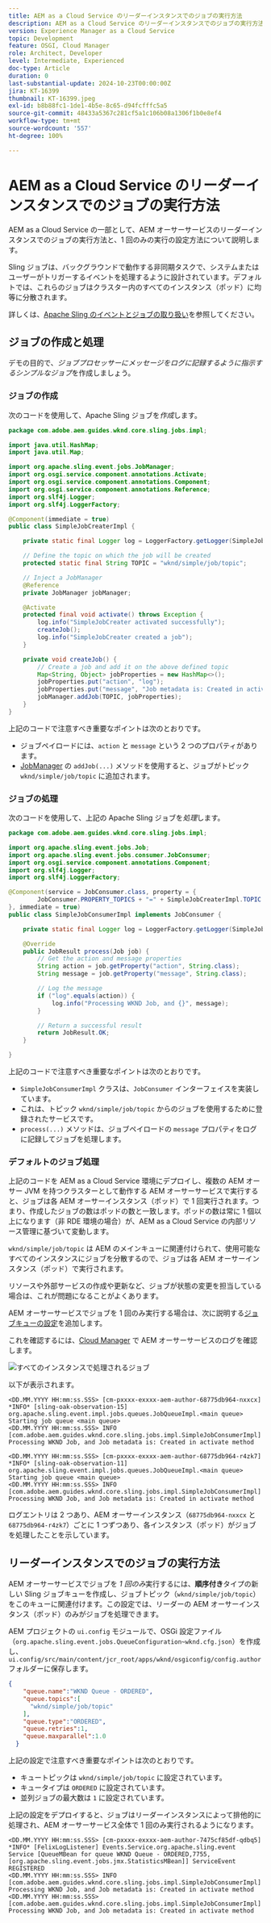 ```yaml
---
title: AEM as a Cloud Service のリーダーインスタンスでのジョブの実行方法
description: AEM as a Cloud Service のリーダーインスタンスでのジョブの実行方法について説明します。
version: Experience Manager as a Cloud Service
topic: Development
feature: OSGI, Cloud Manager
role: Architect, Developer
level: Intermediate, Experienced
doc-type: Article
duration: 0
last-substantial-update: 2024-10-23T00:00:00Z
jira: KT-16399
thumbnail: KT-16399.jpeg
exl-id: b8b88fc1-1de1-4b5e-8c65-d94fcfffc5a5
source-git-commit: 48433a5367c281cf5a1c106b08a1306f1b0e8ef4
workflow-type: tm+mt
source-wordcount: '557'
ht-degree: 100%

---
```


# AEM as a Cloud Service のリーダーインスタンスでのジョブの実行方法

AEM as a Cloud Service の一部として、AEM オーサーサービスのリーダーインスタンスでのジョブの実行方法と、1 回のみの実行の設定方法について説明します。

Sling ジョブは、バックグラウンドで動作する非同期タスクで、システムまたはユーザーがトリガーするイベントを処理するように設計されています。デフォルトでは、これらのジョブはクラスター内のすべてのインスタンス（ポッド）に均等に分散されます。

詳しくは、[Apache Sling のイベントとジョブの取り扱い](https://sling.apache.org/documentation/bundles/apache-sling-eventing-and-job-handling.html)を参照してください。

## ジョブの作成と処理

デモの目的で、_ジョブプロセッサーにメッセージをログに記録するように指示するシンプルなジョブ_&#x200B;を作成しましょう。

### ジョブの作成

次のコードを使用して、Apache Sling ジョブを&#x200B;_作成_&#x200B;します。

```java
package com.adobe.aem.guides.wknd.core.sling.jobs.impl;

import java.util.HashMap;
import java.util.Map;

import org.apache.sling.event.jobs.JobManager;
import org.osgi.service.component.annotations.Activate;
import org.osgi.service.component.annotations.Component;
import org.osgi.service.component.annotations.Reference;
import org.slf4j.Logger;
import org.slf4j.LoggerFactory;

@Component(immediate = true)
public class SimpleJobCreaterImpl {

    private static final Logger log = LoggerFactory.getLogger(SimpleJobCreaterImpl.class);

    // Define the topic on which the job will be created
    protected static final String TOPIC = "wknd/simple/job/topic";

    // Inject a JobManager
    @Reference
    private JobManager jobManager;

    @Activate
    protected final void activate() throws Exception {
        log.info("SimpleJobCreater activated successfully");
        createJob();
        log.info("SimpleJobCreater created a job");
    }

    private void createJob() {
        // Create a job and add it on the above defined topic
        Map<String, Object> jobProperties = new HashMap<>();
        jobProperties.put("action", "log");
        jobProperties.put("message", "Job metadata is: Created in activate method");
        jobManager.addJob(TOPIC, jobProperties);
    }
}
```

上記のコードで注意すべき重要なポイントは次のとおりです。

- ジョブペイロードには、`action` と `message` という 2 つのプロパティがあります。
- [JobManager](https://javadoc.io/doc/com.adobe.aem/aem-sdk-api/latest/org/apache/sling/event/jobs/JobManager.html) の `addJob(...)` メソッドを使用すると、ジョブがトピック `wknd/simple/job/topic` に追加されます。

### ジョブの処理

次のコードを使用して、上記の Apache Sling ジョブを&#x200B;_処理_&#x200B;します。

```java
package com.adobe.aem.guides.wknd.core.sling.jobs.impl;

import org.apache.sling.event.jobs.Job;
import org.apache.sling.event.jobs.consumer.JobConsumer;
import org.osgi.service.component.annotations.Component;
import org.slf4j.Logger;
import org.slf4j.LoggerFactory;

@Component(service = JobConsumer.class, property = {
        JobConsumer.PROPERTY_TOPICS + "=" + SimpleJobCreaterImpl.TOPIC
}, immediate = true)
public class SimpleJobConsumerImpl implements JobConsumer {

    private static final Logger log = LoggerFactory.getLogger(SimpleJobConsumerImpl.class);

    @Override
    public JobResult process(Job job) {
        // Get the action and message properties
        String action = job.getProperty("action", String.class);
        String message = job.getProperty("message", String.class);

        // Log the message
        if ("log".equals(action)) {
            log.info("Processing WKND Job, and {}", message);
        }

        // Return a successful result
        return JobResult.OK;
    }

}
```

上記のコードで注意すべき重要なポイントは次のとおりです。

- `SimpleJobConsumerImpl` クラスは、`JobConsumer` インターフェイスを実装しています。
- これは、トピック `wknd/simple/job/topic` からのジョブを使用するために登録されたサービスです。
- `process(...)` メソッドは、ジョブペイロードの `message` プロパティをログに記録してジョブを処理します。

### デフォルトのジョブ処理

上記のコードを AEM as a Cloud Service 環境にデプロイし、複数の AEM オーサー JVM を持つクラスターとして動作する AEM オーサーサービスで実行すると、ジョブは各 AEM オーサーインスタンス（ポッド）で 1 回実行されます。つまり、作成したジョブの数はポッドの数と一致します。ポッドの数は常に 1 個以上になります（非 RDE 環境の場合）が、AEM as a Cloud Service の内部リソース管理に基づいて変動します。

`wknd/simple/job/topic` は AEM のメインキューに関連付けられて、使用可能なすべてのインスタンスにジョブを分散するので、ジョブは各 AEM オーサーインスタンス（ポッド）で実行されます。

リソースや外部サービスの作成や更新など、ジョブが状態の変更を担当している場合は、これが問題になることがよくあります。

AEM オーサーサービスでジョブを 1 回のみ実行する場合は、次に説明する[ジョブキューの設定](#how-to-run-a-job-on-the-leader-instance)を追加します。

これを確認するには、[Cloud Manager](https://experienceleague.adobe.com/ja/docs/experience-manager-learn/cloud-service/debugging/debugging-aem-as-a-cloud-service/logs#cloud-manager) で AEM オーサーサービスのログを確認します。

![すべてのインスタンスで処理されるジョブ](./assets/run-job-once/job-processed-by-all-instances.png)


以下が表示されます。

```
<DD.MM.YYYY HH:mm:ss.SSS> [cm-pxxxx-exxxx-aem-author-68775db964-nxxcx] *INFO* [sling-oak-observation-15] org.apache.sling.event.impl.jobs.queues.JobQueueImpl.<main queue> Starting job queue <main queue>
<DD.MM.YYYY HH:mm:ss.SSS> INFO [com.adobe.aem.guides.wknd.core.sling.jobs.impl.SimpleJobConsumerImpl] Processing WKND Job, and Job metadata is: Created in activate method

<DD.MM.YYYY HH:mm:ss.SSS> [cm-pxxxx-exxxx-aem-author-68775db964-r4zk7] *INFO* [sling-oak-observation-11] org.apache.sling.event.impl.jobs.queues.JobQueueImpl.<main queue> Starting job queue <main queue>
<DD.MM.YYYY HH:mm:ss.SSS> INFO [com.adobe.aem.guides.wknd.core.sling.jobs.impl.SimpleJobConsumerImpl] Processing WKND Job, and Job metadata is: Created in activate method
```

ログエントリは 2 つあり、AEM オーサーインスタンス（`68775db964-nxxcx` と `68775db964-r4zk7`）ごとに 1 つずつあり、各インスタンス（ポッド）がジョブを処理したことを示しています。

## リーダーインスタンスでのジョブの実行方法

AEM オーサーサービスでジョブを _1 回のみ_&#x200B;実行するには、**順序付き**&#x200B;タイプの新しい Sling ジョブキューを作成し、ジョブトピック（`wknd/simple/job/topic`）をこのキューに関連付けます。この設定では、リーダーの AEM オーサーインスタンス（ポッド）のみがジョブを処理できます。

AEM プロジェクトの `ui.config` モジュールで、OSGi 設定ファイル（`org.apache.sling.event.jobs.QueueConfiguration~wknd.cfg.json`）を作成し、`ui.config/src/main/content/jcr_root/apps/wknd/osgiconfig/config.author` フォルダーに保存します。

```json
{
    "queue.name":"WKND Queue - ORDERED",
    "queue.topics":[
      "wknd/simple/job/topic"
    ],
    "queue.type":"ORDERED",
    "queue.retries":1,
    "queue.maxparallel":1.0
  }
```

上記の設定で注意すべき重要なポイントは次のとおりです。

- キュートピックは `wknd/simple/job/topic` に設定されています。
- キュータイプは `ORDERED` に設定されています。
- 並列ジョブの最大数は `1` に設定されています。

上記の設定をデプロイすると、ジョブはリーダーインスタンスによって排他的に処理され、AEM オーサーサービス全体で 1 回のみ実行されるようになります。

```
<DD.MM.YYYY HH:mm:ss.SSS> [cm-pxxxx-exxxx-aem-author-7475cf85df-qdbq5] *INFO* [FelixLogListener] Events.Service.org.apache.sling.event Service [QueueMBean for queue WKND Queue - ORDERED,7755, [org.apache.sling.event.jobs.jmx.StatisticsMBean]] ServiceEvent REGISTERED
<DD.MM.YYYY HH:mm:ss.SSS> INFO [com.adobe.aem.guides.wknd.core.sling.jobs.impl.SimpleJobConsumerImpl] Processing WKND Job, and Job metadata is: Created in activate method
<DD.MM.YYYY HH:mm:ss.SSS> [com.adobe.aem.guides.wknd.core.sling.jobs.impl.SimpleJobConsumerImpl] Processing WKND Job, and Job metadata is: Created in activate method
```
